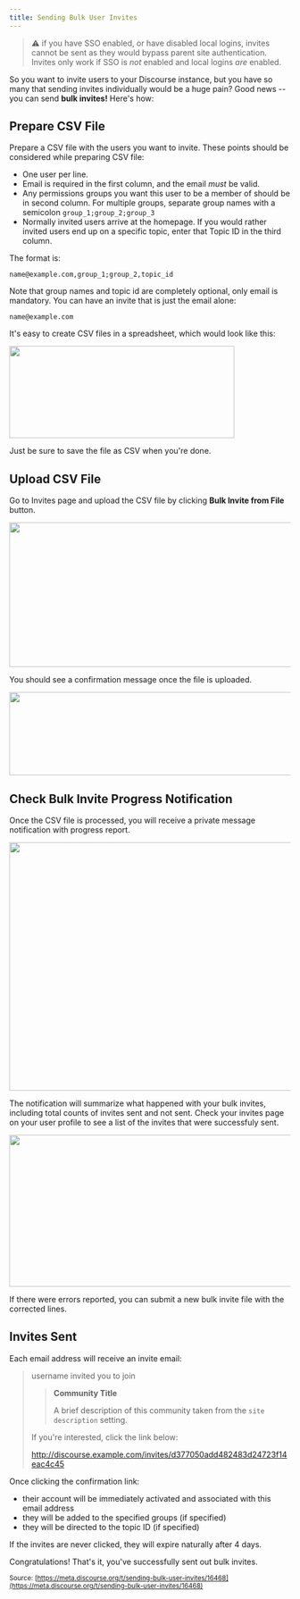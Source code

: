 ```yaml
---
title: Sending Bulk User Invites
---
```


> :warning: if you have SSO enabled, or have disabled local logins, invites cannot be sent as they would bypass parent site authentication. Invites only work if SSO is *not* enabled and local logins *are* enabled.

So you want to invite users to your Discourse instance, but you have so many that sending invites individually would be a huge pain? Good news -- you can send **bulk invites!** Here's how:

## Prepare CSV File

Prepare a CSV file with the users you want to invite. These points should be considered while preparing CSV file:

* One user per line.
* Email is required in the first column, and the email *must* be valid. 
* Any permissions groups you want this user to be a member of should be in second column. For multiple groups, separate group names with a semicolon `group_1;group_2;group_3`
* Normally invited users arrive at the homepage. If you would rather invited users end up on a specific topic, enter that Topic ID in the third column.

The format is:

`name@example.com,group_1;group_2,topic_id`

Note that group names and topic id are completely optional, only email is mandatory. You can have an invite that is just the email alone:

`name@example.com`

It's easy to create CSV files in a spreadsheet, which would look like this:

<img src="//discourse-meta.s3-us-west-1.amazonaws.com/original/3X/8/1/81f753733fe9e4f2e2a5387b3db41d65188dbc87.png" width="403" height="165"> 

Just be sure to save the file as CSV when you're done.

## Upload CSV File

Go to Invites page and upload the CSV file by clicking **Bulk Invite from File** button.

<img src="//discourse-meta.s3-us-west-1.amazonaws.com/original/3X/a/9/a974c43dd27dfcf1edda63c4629f1ea4f156b339.png" width="690" height="259"> 

You should see a confirmation message once the file is uploaded.

<img src="//discourse-meta.s3-us-west-1.amazonaws.com/original/3X/9/d/9da095b943d6349e2aa6dba02165397e8a1c5923.png" width="642" height="149"> 

## Check Bulk Invite Progress Notification

Once the CSV file is processed, you will receive a private message notification with progress report.

<img src="//discourse-meta.s3-us-west-1.amazonaws.com/original/3X/7/4/743e59b42e773137356baadfdecf10830e700c48.png" width="690" height="445">

The notification will summarize what happened with your bulk invites, including total counts of invites sent and not sent. Check your invites page on your user profile to see a list of the invites that were successfuly sent.

<img src="//discourse-meta.s3-us-west-1.amazonaws.com/original/3X/b/1/b1fb74dd8ac69bd32a1f89dbbe4e5177e35f0990.png" width="690" height="272"> 

If there were errors reported, you can submit a new bulk invite file with the corrected lines.


## Invites Sent

Each email address will receive an invite email:

> username invited you to join
>
> > **Community Title**
> > 
> > A brief description of this community taken from the `site description` setting.
> 
> If you're interested, click the link below:
> 
> http://discourse.example.com/invites/d377050add482483d24723f14eac4c45
 
Once clicking the confirmation link:

- their account will be immediately activated and associated with this email address
- they will be added to the specified groups (if specified)
- they will be directed to the topic ID (if specified)

If the invites are never clicked, they will expire naturally after 4 days.

Congratulations! That's it, you've successfully sent out bulk invites.

<small class="documentation-source">Source: [https://meta.discourse.org/t/sending-bulk-user-invites/16468](https://meta.discourse.org/t/sending-bulk-user-invites/16468)</small>
